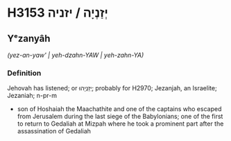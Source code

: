 # H3153 יְזַנְיָה / יזניה

## Yᵉzanyâh

_(yez-an-yaw' | yeh-dzahn-YAW | yeh-zahn-YA)_

### Definition

Jehovah has listened; or יְזַנְיָהוּ; probably for H2970; Jezanjah, an Israelite; Jezaniah; n-pr-m

- son of Hoshaiah the Maachathite and one of the captains who escaped from Jerusalem during the last siege of the Babylonians; one of the first to return to Gedaliah at Mizpah where he took a prominent part after the assassination of Gedaliah
